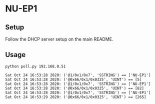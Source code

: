 # NU-EP1

## Setup

Follow the DHCP server setup on the main README.

## Usage

`python poll.py 192.168.0.51`

```
Sat Oct 24 16:53:28 2020: ('@1/0x1/0x7', 'SSTRING') == ['NU-EP1']
Sat Oct 24 16:53:28 2020: ('@0x66/0x1/0x0325', 'UINT') == [5]
Sat Oct 24 16:53:28 2020: ('@1/0x1/0x7', 'SSTRING') == ['NU-EP1']
Sat Oct 24 16:53:28 2020: ('@0x66/0x1/0x0325', 'UINT') == [82]
Sat Oct 24 16:53:28 2020: ('@1/0x1/0x7', 'SSTRING') == ['NU-EP1']
Sat Oct 24 16:53:29 2020: ('@0x66/0x1/0x0325', 'UINT') == [265]
```
